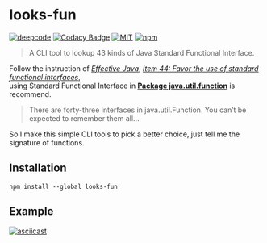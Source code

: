 # looks-fun
[![deepcode](https://www.deepcode.ai/api/gh/badge?key=eyJhbGciOiJIUzI1NiIsInR5cCI6IkpXVCJ9.eyJwbGF0Zm9ybTEiOiJnaCIsIm93bmVyMSI6IlZhbmlsbGEtcy1MYWIiLCJyZXBvMSI6Imxvb2tzLWZ1biIsImluY2x1ZGVMaW50IjpmYWxzZSwiYXV0aG9ySWQiOjI2MjA5LCJpYXQiOjE2MjAyMDk4NjV9.42cMe4CGAp94sFg2AVXhqklh-7WayhCRmMc0rTf0Ac0)](https://www.deepcode.ai/app/gh/Vanilla-s-Lab/looks-fun/_/dashboard?utm_content=gh%2FVanilla-s-Lab%2Flooks-fun)
[![Codacy Badge](https://app.codacy.com/project/badge/Grade/88e4707515d94ebb92097484af34e14f)](https://www.codacy.com/gh/Vanilla-s-Lab/looks-fun/dashboard?utm_source=github.com&amp;utm_medium=referral&amp;utm_content=Vanilla-s-Lab/looks-fun&amp;utm_campaign=Badge_Grade)
[![MIT](https://img.shields.io/npm/l/looks-fun)](https://mit-license.org/)
[![npm](https://img.shields.io/npm/v/looks-fun)](https://www.npmjs.com/package/looks-fun)

> A CLI tool to lookup 43 kinds of Java Standard Functional Interface.

Follow the instruction of [*Effective Java*](https://www.oreilly.com/library/view/effective-java/9780134686097/), 
[*Item 44: Favor the use of standard functional interfaces*](https://github.com/clxering/Effective-Java-3rd-edition-Chinese-English-bilingual/blob/dev/Chapter-7/Chapter-7-Item-44-Favor-the-use-of-standard-functional-interfaces.md),  
using Standard Functional Interface in [**Package java.util.function**](https://docs.oracle.com/javase/8/docs/api/java/util/function/package-summary.html) is recommend.

> There are forty-three interfaces in java.util.Function. You can’t be expected to remember them all...

So I make this simple CLI tools to pick a better choice, just tell me the signature of functions.

## Installation
```shell
npm install --global looks-fun
```

## Example
[![asciicast](https://asciinema.org/a/411836.svg)](https://asciinema.org/a/411836)
